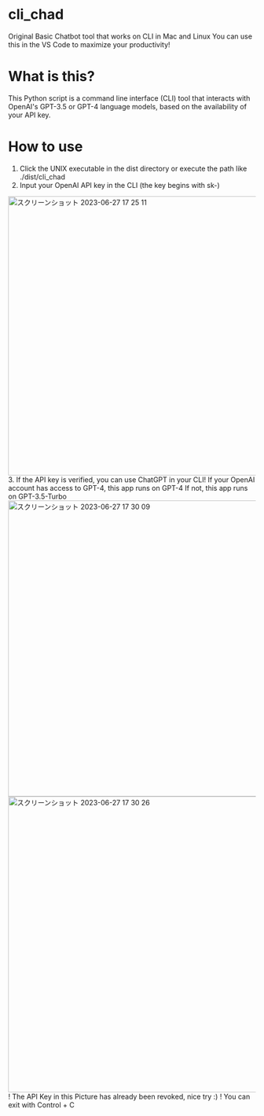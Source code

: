 # cli_chad
Original Basic Chatbot tool that works on CLI in Mac and Linux
You can use this in the VS Code to maximize your productivity!
# What is this?
This Python script is a command line interface (CLI) tool that interacts with OpenAI's GPT-3.5 or GPT-4 language models, based on the availability of your API key.
# How to use
1. Click the UNIX executable in the dist directory or execute the path like ./dist/cli_chad
2. Input your OpenAI API key in the CLI (the key begins with sk-)
<img width="568" alt="スクリーンショット 2023-06-27 17 25 11" src="https://github.com/NoguchiShigeki/cli_chad/assets/76696270/c827a00d-9a96-40ed-866b-71a8255d3b2e">
3. If the API key is verified, you can use ChatGPT in your CLI!
   If your OpenAI account has access to GPT-4, this app runs on GPT-4
   If not, this app runs on GPT-3.5-Turbo
<img width="602" alt="スクリーンショット 2023-06-27 17 30 09" src="https://github.com/NoguchiShigeki/cli_chad/assets/76696270/b3e25b1e-b606-4235-9f93-3e6b996ee276">
<img width="602" alt="スクリーンショット 2023-06-27 17 30 26" src="https://github.com/NoguchiShigeki/cli_chad/assets/76696270/a79eff51-2e25-4beb-9a8c-177be54558fa">
! The API Key in this Picture has already been revoked, nice try :) !
You can exit with Control + C
